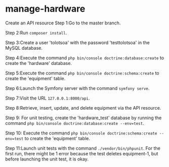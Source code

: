 # manage-hardware
Create an API resource
Step 1:Go to the master branch.

Step 2:Run `composer install`.

Step 3:Create a user 'tolotsoa' with the password 'testtolotsoa' in the MySQL database.

Step 4:Execute the command `php bin/console doctrine:database:create` to create the 'hardware' database.

Step 5:Execute the command `php bin/console doctrine:schema:create` to create the 'equipment' table.

Step 6:Launch the Symfony server with the command `symfony serve`.

Step 7:Visit the URL `127.0.0.1:8000/api`.

Step 8:Retrieve, insert, update, and delete equipment via the API resource.

Step 9: For unit testing, create the 'hardware_test' database by running the command `php bin/console doctrine:database:create --env=test`.

Step 10: Execute the command `php bin/console doctrine:schema:create --env=test` to create the 'equipment' table.

Step 11:Launch unit tests with the command `./vendor/bin/phpunit`. For the first run, there might be 1 error because the test deletes equipment-1, but before launching the unit test, it is okay.
